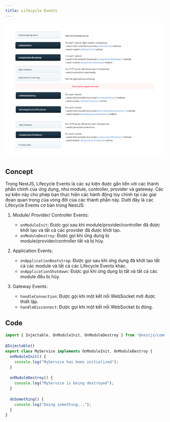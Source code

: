 ```yaml
---
title: Lifecycle Events
---
```


![Image](https://raw.githubusercontent.com/quankori/quankori.github.io/master/src/images/nestjs/7.png)

## Concept

Trong NestJS, Lifecycle Events là các sự kiện được gắn liền với các thành phần chính của ứng dụng, như module, controller, provider và gateway. Các sự kiện này cho phép bạn thực hiện các hành động tùy chỉnh tại các giai đoạn quan trọng của vòng đời của các thành phần này. Dưới đây là các Lifecycle Events cơ bản trong NestJS:

1. Module/ Provider/ Controller Events:

   - `onModuleInit`: Được gọi sau khi module/provider/controller đã được khởi tạo và tất cả các provider đã được khởi tạo.
   - `onModuleDestroy`: Được gọi khi ứng dụng bị module/provider/controller tắt và bị hủy.

2. Application Events:

   - `onApplicationBootstrap`: Được gọi sau khi ứng dụng đã khởi tạo tất cả các module và tất cả các Lifecycle Events khác.
   - `onApplicationShutdown`: Được gọi khi ứng dụng bị tắt và tất cả các module đều bị hủy.

3. Gateway Events:

   - `handleConnection`: Được gọi khi một kết nối WebSocket mới được thiết lập.
   - `handleDisconnect`: Được gọi khi một kết nối WebSocket bị đóng.

## Code

```ts
import { Injectable, OnModuleInit, OnModuleDestroy } from "@nestjs/common";

@Injectable()
export class MyService implements OnModuleInit, OnModuleDestroy {
  onModuleInit() {
    console.log("MyService has been initialized");
  }

  onModuleDestroy() {
    console.log("MyService is being destroyed");
  }

  doSomething() {
    console.log("Doing something...");
  }
}
```
